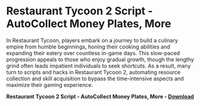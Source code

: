 <h1>Restaurant Tycoon 2 Script - AutoCollect Money Plates, More</h1>

In Restaurant Tycoon, players embark on a journey to build a culinary empire from humble beginnings, honing their cooking abilities and expanding their eatery over countless in-game days. This slow-paced progression appeals to those who enjoy gradual growth, though the lengthy grind often leads impatient individuals to seek shortcuts. As a result, many turn to scripts and hacks in Restaurant Tycoon 2, automating resource collection and skill acquisition to bypass the time-intensive aspects and maximize their gaming experience.

**Restaurant Tycoon 2 Script - AutoCollect Money Plates, More - [Download](https://www.dlgram.com/public/files/api.php?shortened=7K4aEj)**



